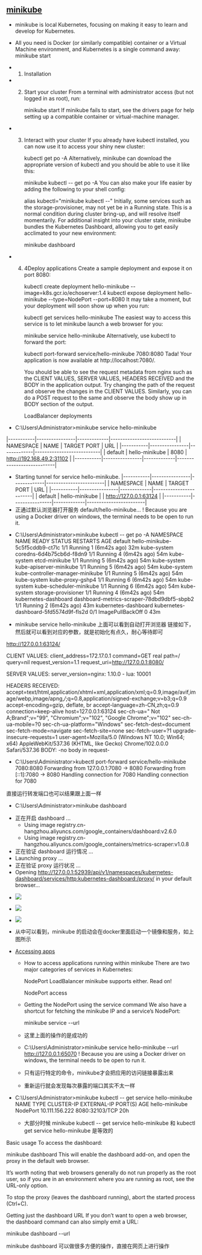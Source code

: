 

## [minikube](https://minikube.sigs.k8s.io/docs/start/)


- minikube is local Kubernetes, focusing on making it easy to learn and develop for Kubernetes.

- All you need is Docker (or similarly compatible) container or a Virtual Machine environment, and Kubernetes is a single command away: minikube start

- 1. Installation

- 2. Start your cluster
      From a terminal with administrator access (but not logged in as root), run:

      minikube start
      If minikube fails to start, see the drivers page for help setting up a compatible container or virtual-machine manager.



- 3. Interact with your cluster
      If you already have kubectl installed, you can now use it to access your shiny new cluster:

      kubectl get po -A
      Alternatively, minikube can download the appropriate version of kubectl and you should be able to use it like this:

      minikube kubectl -- get po -A
      You can also make your life easier by adding the following to your shell config:

      alias kubectl="minikube kubectl --"
      Initially, some services such as the storage-provisioner, may not yet be in a Running state. This is a normal condition during cluster bring-up, and will resolve itself momentarily. For additional insight into your cluster state, minikube bundles the Kubernetes Dashboard, allowing you to get easily acclimated to your new environment:

      minikube dashboard

- 4. 4Deploy applications
      Create a sample deployment and expose it on port 8080:

      kubectl create deployment hello-minikube --image=k8s.gcr.io/echoserver:1.4
      kubectl expose deployment hello-minikube --type=NodePort --port=8080
      It may take a moment, but your deployment will soon show up when you run:

      kubectl get services hello-minikube
      The easiest way to access this service is to let minikube launch a web browser for you:

      minikube service hello-minikube
      Alternatively, use kubectl to forward the port:

      kubectl port-forward service/hello-minikube 7080:8080
      Tada! Your application is now available at http://localhost:7080/.

      You should be able to see the request metadata from nginx such as the CLIENT VALUES, SERVER VALUES, HEADERS RECEIVED and the BODY in the application output. Try changing the path of the request and observe the changes in the CLIENT VALUES. Similarly, you can do a POST request to the same and observe the body show up in BODY section of the output.

      LoadBalancer deployments



- C:\Users\Administrator>minikube service hello-minikube

|-----------|----------------|-------------|---------------------------|
| NAMESPACE |      NAME      | TARGET PORT |            URL            |
|-----------|----------------|-------------|---------------------------|
| default   | hello-minikube |        8080 | http://192.168.49.2:31102 |
|-----------|----------------|-------------|---------------------------|
* Starting tunnel for service hello-minikube.
|-----------|----------------|-------------|------------------------|
| NAMESPACE |      NAME      | TARGET PORT |          URL           |
|-----------|----------------|-------------|------------------------|
| default   | hello-minikube |             | http://127.0.0.1:63124 |
|-----------|----------------|-------------|------------------------|
* 正通过默认浏览器打开服务 default/hello-minikube...
! Because you are using a Docker driver on windows, the terminal needs to be open to run it.



- C:\Users\Administrator>minikube kubectl -- get po -A
NAMESPACE              NAME                                         READY   STATUS             RESTARTS        AGE
default                hello-minikube-5c5f5cddb9-ct7lc              1/1     Running            1 (6m42s ago)   32m
kube-system            coredns-6d4b75cb6d-f8dn9                     1/1     Running            4 (6m42s ago)   54m
kube-system            etcd-minikube                                1/1     Running            5 (6m42s ago)   54m
kube-system            kube-apiserver-minikube                      1/1     Running            5 (6m42s ago)   54m
kube-system            kube-controller-manager-minikube             1/1     Running            5 (6m42s ago)   54m
kube-system            kube-proxy-gshp4                             1/1     Running            6 (6m42s ago)   54m
kube-system            kube-scheduler-minikube                      1/1     Running            6 (6m42s ago)   54m
kube-system            storage-provisioner                          1/1     Running            4 (6m42s ago)   54m
kubernetes-dashboard   dashboard-metrics-scraper-78dbd9dbf5-sbpb2   1/1     Running            2 (6m42s ago)   43m
kubernetes-dashboard   kubernetes-dashboard-5fd5574d9f-fls2d        0/1     ImagePullBackOff   0               43m


- minikube service hello-minikube  上面可以看到自动打开浏览器
链接如下，然后就可以看到对应的参数，就是初始化有点久，耐心等待即可

http://127.0.0.1:63124/

CLIENT VALUES:
client_address=172.17.0.1
command=GET
real path=/
query=nil
request_version=1.1
request_uri=http://127.0.0.1:8080/

SERVER VALUES:
server_version=nginx: 1.10.0 - lua: 10001

HEADERS RECEIVED:
accept=text/html,application/xhtml+xml,application/xml;q=0.9,image/avif,image/webp,image/apng,*/*;q=0.8,application/signed-exchange;v=b3;q=0.9
accept-encoding=gzip, deflate, br
accept-language=zh-CN,zh;q=0.9
connection=keep-alive
host=127.0.0.1:63124
sec-ch-ua=" Not A;Brand";v="99", "Chromium";v="102", "Google Chrome";v="102"
sec-ch-ua-mobile=?0
sec-ch-ua-platform="Windows"
sec-fetch-dest=document
sec-fetch-mode=navigate
sec-fetch-site=none
sec-fetch-user=?1
upgrade-insecure-requests=1
user-agent=Mozilla/5.0 (Windows NT 10.0; Win64; x64) AppleWebKit/537.36 (KHTML, like Gecko) Chrome/102.0.0.0 Safari/537.36
BODY:
-no body in request-



- C:\Users\Administrator>kubectl port-forward service/hello-minikube 7080:8080
Forwarding from 127.0.0.1:7080 -> 8080
Forwarding from [::1]:7080 -> 8080
Handling connection for 7080
Handling connection for 7080


直接运行转发端口也可以结果跟上面一样


- C:\Users\Administrator>minikube dashboard
* 正在开启 dashboard ...
  - Using image registry.cn-hangzhou.aliyuncs.com/google_containers/dashboard:v2.6.0
  - Using image registry.cn-hangzhou.aliyuncs.com/google_containers/metrics-scraper:v1.0.8
* 正在验证 dashboard 运行情况 ...
* Launching proxy ...
* 正在验证 proxy 运行状况 ...
* Opening http://127.0.0.1:52939/api/v1/namespaces/kubernetes-dashboard/services/http:kubernetes-dashboard:/proxy/ in your default browser...


- ![](../imges/MinkubeDashboard1.png)
- ![](../imges/MinkubeDashboard2.png)
- ![](../imges/Minkube-pCluseter2.png)

- 从中可以看到，minikube 的启动会在docker里面启动一个镜像和服务，如上图所示



- [Accessing apps](https://minikube.sigs.k8s.io/docs/handbook/accessing/)
   - How to access applications running within minikube
      There are two major categories of services in Kubernetes:

      NodePort
      LoadBalancer
      minikube supports either. Read on!

      NodePort access
   - Getting the NodePort using the service command
      We also have a shortcut for fetching the minikube IP and a service’s NodePort:

      minikube service <service-name> --url

   -  这里上面的操作的是成功的

   - C:\Users\Administrator>minikube service hello-minikube --url
   http://127.0.0.1:65070
   ! Because you are using a Docker driver on windows, the terminal needs to be open to run it.

   - 只有运行特定的命令，minikube才会把应用的访问链接暴露出来
   - 重新运行就会发现每次暴露的端口其实不太一样

- C:\Users\Administrator>minikube kubectl -- get service hello-minikube
NAME             TYPE       CLUSTER-IP       EXTERNAL-IP   PORT(S)          AGE
hello-minikube   NodePort   10.111.156.222   <none>        8080:32103/TCP   20h

   -  大部分时候 minikube kubectl -- get service hello-minikube 和 kubectl get service hello-minikube 是等效的


Basic usage
To access the dashboard:

minikube dashboard
This will enable the dashboard add-on, and open the proxy in the default web browser.

It’s worth noting that web browsers generally do not run properly as the root user, so if you are in an environment where you are running as root, see the URL-only option.

To stop the proxy (leaves the dashboard running), abort the started process (Ctrl+C).

Getting just the dashboard URL
If you don’t want to open a web browser, the dashboard command can also simply emit a URL:

minikube dashboard --url

minikube dashboard  可以做很多方便的操作，直接在网页上进行操作
